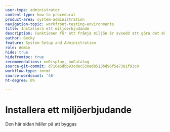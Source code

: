 ```yaml
---
user-type: administrator
content-type: how-to-procedural
product-area: system-administration
navigation-topic: workfront-testing-environments
title: Installera ett miljöerbjudande
description: Funktionen för att främja miljön är avsedd att göra det möjligt att flytta konfigurationsrelaterade objekt från en miljö till en annan. Lär dig hur du installerar ett miljökampanjpaket i en ny miljö.
author: Becky
feature: System Setup and Administration
role: Admin
hide: true
hidefromtoc: true
recommendations: noDisplay, noCatalog
source-git-commit: d710e6dbb93cdec530ed8513bd96f5e7381f93c0
workflow-type: tm+mt
source-wordcount: '46'
ht-degree: 0%

---
```


# Installera ett miljöerbjudande

Den här sidan håller på att byggas

<!--

## Mapping

<!--How does one get to the mapping page?--

<!--Also show how to tell you're installing it in the right place (note 3 on slide 3)--

Each object in the package is shown in the left navigation, and as a card on the page.

Each card displays the object and its <!--fields? properties? sub-objects>--. You can determine how these <!--???--s will move to the new environment. 

* Create new <!--does this mean you can have multiples?--
* Use existing
* Overwrite existing
* Do not use

You can revert to the default mapping by clicking **Reset to default mapping**.

If you select Do not use, an error message will appear detailing how this choice will affect other objects or fields.
If you select Create new, you will need to change the value <!--of what?--

## Collisions

A collision occurs when <!--???--.

In Workfront, a potential collision is marked with a blue dot. You can select 

You can select whether to show all package contents, or collisions only.
-->

